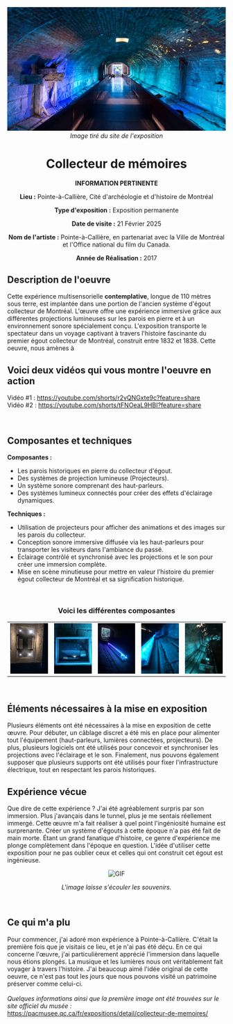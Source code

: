 <div align="center"><img src="https://github.com/MrPoutineQc/H25_V11_inspirations_WARREN/blob/main/exposition_individuelle/medias/grand_plan_oeuvre.jpg" alt="GIF">
<br>
<i>Image tiré du site de l'exposition</i>
</div>

<h1 align="center">Collecteur de mémoires</h1>

<div align=center>

**INFORMATION PERTINENTE**
  
**Lieu :** Pointe-à-Callière, Cité d'archéologie et d'histoire de Montréal
<br>
  
**Type d'exposition :** Exposition permanente
<br>
  
**Date de visite :** 21 Février 2025 

**Nom de l'artiste :** Pointe-à-Callière, en partenariat avec la Ville de Montréal et l'Office national du film du Canada.

**Année de Réalisation :** 2017
</div>

## Description de l'oeuvre 
Cette expérience multisensorielle **contemplative**, longue de 110 mètres sous terre, est implantée dans une portion de l'ancien système d'égout collecteur de Montréal. L'œuvre offre une expérience immersive grâce aux différentes projections lumineuses sur les parois en pierre et à un environnement sonore spécialement conçu. L'exposition transporte le spectateur dans un voyage captivant à travers l'histoire fascinante du premier égout collecteur de Montréal, construit entre 1832 et 1838. Cette oeuvre, nous amènes à 

## Voici deux vidéos qui vous montre l'oeuvre en action

Vidéo #1 : https://youtube.com/shorts/r2vQNGxte9c?feature=share
<br>
Vidéo #2 : https://youtube.com/shorts/tFNOeaL9HBI?feature=share

<br>

## Composantes et techniques
**Composantes :**
- Les parois historiques en pierre du collecteur d'égout.
- Des systèmes de projection lumineuse (Projecteurs).
- Un système sonore comprenant des haut-parleurs.
- Des systèmes lumineux connectés pour créer des effets d'éclairage dynamiques.

**Techniques :**
- Utilisation de projecteurs pour afficher des animations et des images sur les parois du collecteur.
- Conception sonore immersive diffusée via les haut-parleurs pour transporter les visiteurs dans l'ambiance du passé.
- Éclairage contrôlé et synchronisé avec les projections et le son pour créer une immersion complète.
- Mise en scène minutieuse pour mettre en valeur l’histoire du premier égout collecteur de Montréal et sa signification historique.

<br>
<h3 align="center">Voici les différentes composantes</h3>
<table align="center">
  <tr>
    <td><img src="https://github.com/MrPoutineQc/H25_V11_inspirations_WARREN/blob/main/exposition_individuelle/medias/haut_parleur.jpeg"></td>
    <td><img src="https://github.com/MrPoutineQc/H25_V11_inspirations_WARREN/blob/main/exposition_individuelle/medias/projecteur_dlp.jpeg" ></td>
    <td><img src="https://github.com/MrPoutineQc/H25_V11_inspirations_WARREN/blob/main/exposition_individuelle/medias/derriere_lampe.jfif" ></td>
    <td><img src="https://github.com/MrPoutineQc/H25_V11_inspirations_WARREN/blob/main/exposition_individuelle/medias/perspective_lampe.jfif"></td>
    <td><img src="https://github.com/MrPoutineQc/H25_V11_inspirations_WARREN/blob/main/exposition_individuelle/medias/perspective_lumiere_projecteur.jpeg"></td>
  </tr>
</table>

<br>

## Éléments nécessaires à la mise en exposition	
Plusieurs éléments ont été nécessaires à la mise en exposition de cette œuvre. Pour débuter, un câblage discret a été mis en place pour alimenter tout l'équipement (haut-parleurs, lumières connectées, projecteurs). De plus, plusieurs logiciels ont été utilisés pour concevoir et synchroniser les projections avec l'éclairage et le son. Finalement, nus pouvons également supposer que plusieurs supports ont été utilisés pour fixer l'infrastructure électrique, tout en respectant les parois historiques.

## Expérience vécue
Que dire de cette expérience ? J'ai été agréablement surpris par son immersion. Plus j'avançais dans le tunnel, plus je me sentais réellement immergé. Cette œuvre m'a fait réaliser à quel point l'ingéniosité humaine est surprenante. Créer un système d'égouts à cette époque n'a pas été fait de main morte. Étant un grand fanatique d'histoire, ce genre d'expérience me plonge complètement dans l'époque en question. L'idée d'utiliser cette exposition pour ne pas oublier ceux et celles qui ont construit cet égout est ingénieuse.

<div align="center"><img src="https://github.com/MrPoutineQc/H25_V11_inspirations_WARREN/blob/main/exposition_individuelle/medias/souvenirs_femme.gif" alt="GIF">

<i>L'image laisse s'écouler les souvenirs.</i>
</div>

<br>

## Ce qui m'a plu
Pour commencer, j'ai adoré mon expérience à Pointe-à-Callière. C'était la première fois que je visitais ce lieu, et je n'ai pas été déçu. En ce qui concerne l'œuvre, j'ai particulièrement apprécié l'immersion dans laquelle nous étions plongés. La musique et les lumières nous ont véritablement fait voyager à travers l'histoire. J'ai beaucoup aimé l'idée original de cette oeuvre, ce n'est pas tout les jours que nous pouvons visité un patrimoine préserver comme celui-ci. 
<br>
<br>
_Quelques informations ainsi que la première image ont été trouvées sur le site officiel du musée :_ https://pacmusee.qc.ca/fr/expositions/detail/collecteur-de-memoires/
